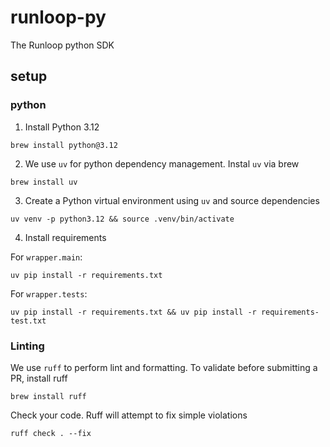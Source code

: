 # runloop-py
The Runloop python SDK

## setup

### python

1. Install Python 3.12

```brew install python@3.12```

2. We use `uv` for python dependency management.  Instal `uv` via brew

```brew install uv```

3. Create a Python virtual environment using `uv` and source dependencies

```uv venv -p python3.12 && source .venv/bin/activate```

4. Install requirements

For `wrapper.main`:

```uv pip install -r requirements.txt```

For `wrapper.tests`:

```uv pip install -r requirements.txt && uv pip install -r requirements-test.txt```

### Linting
We use `ruff` to perform lint and formatting. To validate before submitting a PR, install ruff
```commandline
brew install ruff
```
Check your code.  Ruff will attempt to fix simple violations
```commandline
ruff check . --fix
```

